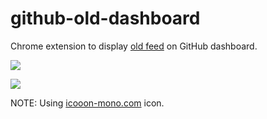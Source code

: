 # github-old-dashboard

Chrome extension to display [old feed](https://github.com/dashboard-feed) on GitHub dashboard.

[![](https://user-images.githubusercontent.com/117768/225359718-18887062-35ab-4589-a5ca-fa539c2e1f1b.png)](https://chrome.google.com/webstore/detail/github-old-dashboard/aiifjfhpmaiahhiocnghnjgdifhmpjkh)

![](https://github.com/winebarrel/github-old-dashboard/assets/117768/499561d6-abe0-4f1b-add5-024e5eb84f2c)

NOTE: Using [icooon-mono.com](https://icooon-mono.com/15618-news-icon/) icon.

